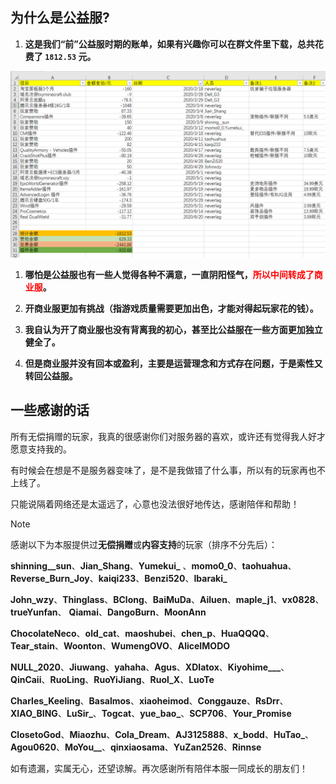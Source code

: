 ## 为什么是公益服?

1. **这是我们“前”公益服时期的账单，如果有兴趣你可以在群文件里下载，总共花费了 `1812.53` 元。**

![公益服时期的账单](pics/money.png)

1. **哪怕是公益服也有一些人觉得各种不满意，一直阴阳怪气，<font color=red>所以中间转成了商业服</font>。**

2. **开商业服更加有挑战（指游戏质量需要更加出色，才能对得起玩家花的钱）。**

3. **我自认为开了商业服也没有背离我的初心，甚至比公益服在一些方面更加独立健全了。**

4. **但是商业服并没有回本或盈利，主要是运营理念和方式存在问题，于是索性又转回公益服。** 

## 一些感谢的话

所有无偿捐赠的玩家，我真的很感谢你们对服务器的喜欢，或许还有觉得我人好才愿意支持我的。

有时候会在想是不是服务器变味了，是不是我做错了什么事，所以有的玩家再也不上线了。

只能说隔着网络还是太遥远了，心意也没法很好地传达，感谢陪伴和帮助！

>[!note]
>感谢以下为本服提供过**无偿捐赠**或**内容支持**的玩家（排序不分先后）：
>
> **shinning__sun**、**Jian_Shang**、**Yumekui_** 、**momo0_0**、**taohuahua**、**Reverse_Burn_Joy**、**kaiqi233**、**Benzi520**、**Ibaraki_**
> 
> **John_wzy**、**Thinglass**、**BClong**、**BaiMuDa**、**Ailuen**、**maple_j1**、**vx0828**、**trueYunfan**、 **Qiamai**、**DangoBurn**、**MoonAnn**
>
> **ChocolateNeco**、**old_cat**、**maoshubei**、**chen_p**、**HuaQQQQ**、**Tear_stain**、**Woonton**、**WumengOVO**、**AliceIMODO**
> 
> **NULL_2020**、**Jiuwang**、**yahaha**、**Agus**、**XDIatox**、**Kiyohime___**、**QinCaii**、**RuoLing**、**RuoYiJiang**、**Ruol_X**、**LuoTe**
>
> **Charles_Keeling**、**Basalmos**、**xiaoheimod**、**Conggauze**、**RsDrr**、**XIAO_BING**、**LuSir_**、**Togcat**、**yue_bao_**、**SCP706**、**Your_Promise**
>
> **ClosetoGod**、**Miaozhu**、**Cola_Dream**、**AJ3125888**、**x_bodd**、**HuTao_**、**Agou0620**、**MoYou__**、**qinxiaosama**、**YuZan2526**、**Rinnse**
>
> 如有遗漏，实属无心，还望谅解。再次感谢所有陪伴本服一同成长的朋友们！
